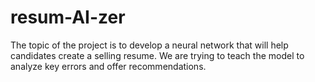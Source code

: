 # resum-AI-zer
The topic of the project is to develop a neural network that will help candidates create a selling resume. We are trying to teach the model to analyze key errors and offer recommendations.
